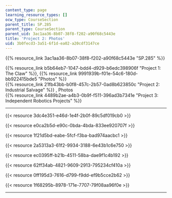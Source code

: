 ```yaml
---
content_type: page
learning_resource_types: []
ocw_type: CourseSection
parent_title: SP.285
parent_type: CourseSection
parent_uid: 3ac1aa36-8b07-38f8-f202-a90f68c5443e
title: 'Project 2: Photos'
uid: 3b0fecd3-3a51-6f1d-ea02-a20cdf3147ce
---
```


{{% resource_link 3ac1aa36-8b07-38f8-f202-a90f68c5443e "SP.285" %}}

{{% resource_link b5b64eb7-1047-bdd4-d929-b6edc398906f "Project 1: The Claw" %}}, {{% resource_link 9991939b-f01e-54c6-180d-bb922415bde5 "Photos" %}}  
{{% resource_link 21fb43bb-b0f8-457c-2b57-0ad8b623850c "Project 2: Industrial Salvage" %}} , Photos  
{{% resource_link 4489b2ae-a4b3-0b9f-f511-396ad3b7341e "Project 3: Independent Robotics Projects" %}}

* * *

{{< resource 3dc4e351-e46d-1e4f-2b0f-89c5df019cb0 >}}

{{< resource e0ca2b5d-e90c-0bda-4bda-833ee920707f >}}

{{< resource 1f21d5bd-eabe-5fcf-f3ba-bad974aacbc1 >}}

{{< resource 2a5313a3-61f2-9934-3188-6e43b1c6e750 >}}

{{< resource ec0395ff-b21b-4511-58ba-dae9f1c4b192 >}}

{{< resource 62ff34ab-4821-9609-2913-795234cf410a >}}

{{< resource 0ff195d3-7616-d799-f9dd-ef9b5cce2b62 >}}

{{< resource 1f68295b-8978-171e-7707-79f08aa96f0e >}}

* * *